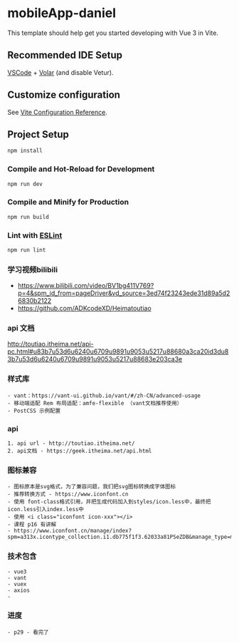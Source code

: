 # mobileApp-daniel

This template should help get you started developing with Vue 3 in Vite.

## Recommended IDE Setup

[VSCode](https://code.visualstudio.com/) + [Volar](https://marketplace.visualstudio.com/items?itemName=Vue.volar) (and disable Vetur).

## Customize configuration

See [Vite Configuration Reference](https://vitejs.dev/config/).

## Project Setup

```sh
npm install
```

### Compile and Hot-Reload for Development

```sh
npm run dev
```

### Compile and Minify for Production

```sh
npm run build
```

### Lint with [ESLint](https://eslint.org/)

```sh
npm run lint
```

### 学习视频bilibili 
- https://www.bilibili.com/video/BV1bg411V769?p=4&spm_id_from=pageDriver&vd_source=3ed74f23243ede31d89a5d26830b2122
- https://github.com/ADKcodeXD/Heimatoutiao 

### api 文档 
http://toutiao.itheima.net/api-pc.html#u83b7u53d6u6240u6709u9891u9053u5217u88680a3ca20id3du83b7u53d6u6240u6709u9891u9053u5217u88683e203ca3e

### 样式库 
    - vant：https://vant-ui.github.io/vant/#/zh-CN/advanced-usage 
    - 移动端适配 Rem 布局适配：amfe-flexible （vant文档推荐使用）
    - PostCSS 示例配置 

### api 
    1. api url - http://toutiao.itheima.net/  
    2. api文档 - https://geek.itheima.net/api.html

### 图标兼容 
    - 图标原本是svg格式，为了兼容问题，我们把svg图标转换成字体图标
    - 推荐转换方式 - https://www.iconfont.cn 
    - 使用 font-class格式引用，并把生成代码加入到styles/icon.less中，最终把icon.less引入index.less中 
    - 使用 <i class="iconfont icon-xxx"></i>
    - 课程 p16 有讲解 
    - https://www.iconfont.cn/manage/index?spm=a313x.icontype_collection.i1.db775f1f3.62033a81PSeZDB&manage_type=myprojects&projectId=4601917 

### 技术包含 
    - vue3 
    - vant 
    - vuex 
    - axios 
    - 


### 进度
    - p29 - 看完了
